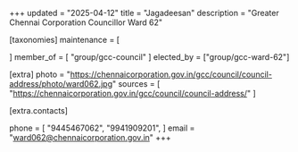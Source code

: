 +++
updated = "2025-04-12"
title = "Jagadeesan"
description = "Greater Chennai Corporation Councillor Ward 62"

[taxonomies]
maintenance = [

]
member_of = [
    "group/gcc-council"
]
elected_by = ["group/gcc-ward-62"]

[extra]
photo = "https://chennaicorporation.gov.in/gcc/council/council-address/photo/ward062.jpg"
sources = [
    "https://chennaicorporation.gov.in/gcc/council/council-address/"
]

[extra.contacts]

phone = [
    "9445467062",
    "9941909201",
    ]
email = "ward062@chennaicorporation.gov.in"
+++